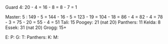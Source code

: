 Guard 4: 20 - 4 = 16 - 8 = 8 - 7 = 1

Master: 5 : 149 - 5 = 144 - 16 - 5 = 123 - 19 = 104 - 18 = 86 - 4 = 82 - 4 = 78 - 3 = 75 - 20 = 55 - 4 = 51
Tali: 15
Poogey: 21 (nat 20)
Panthers: 11
Kelda: 8
Essek: 31 (nat 20)
Grogg: 15+

E:
P:
G:
T:
Panthers:
K:
M: